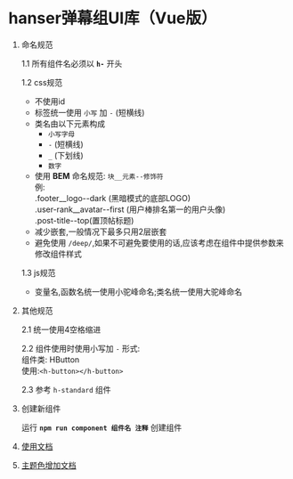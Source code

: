 # hanser弹幕组UI库（Vue版）

1. 命名规范

    1.1 所有组件名必须以 **`h-`** 开头

    1.2 css规范

    - 不使用id
    - 标签统一使用 `小写` 加 `-` (短横线)
    - 类名由以下元素构成
       - `小写字母`
       - `-` (短横线)
       - `_` (下划线)
       - `数字`
    - 使用 **BEM** 命名规范: `块__元素--修饰符`<br>例:<br>.footer__logo--dark (黑暗模式的底部LOGO)<br>.user-rank__avatar--first (用户棒排名第一的用户头像)<br>.post-title--top(置顶帖标题)
    - 减少嵌套,一般情况下最多只用2层嵌套
    - 避免使用 `/deep/`,如果不可避免要使用的话,应该考虑在组件中提供参数来修改组件样式

    1.3 js规范

    - 变量名,函数名统一使用小驼峰命名;类名统一使用大驼峰命名

2. 其他规范

    2.1 统一使用4空格缩进

    2.2 组件使用时使用小写加 `-` 形式:<br>组件类: HButton<br>使用:`<h-button></h-button>`

    2.3 参考 `h-standard` 组件

3. 创建新组件

    运行 **`npm run component 组件名 注释`** 创建组件

4. [使用文档](doc.md)

5. [主题色增加文档](./theme/readme.md)
